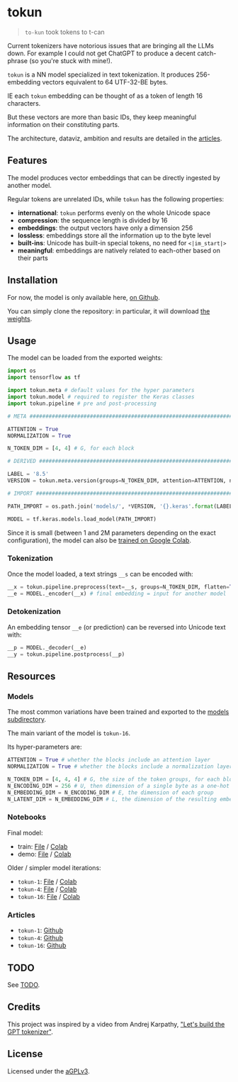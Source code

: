 # tokun

> `to-kun` took tokens to t-can

Current tokenizers have notorious issues that are bringing all the LLMs down.
For example I could not get ChatGPT to produce a decent catch-phrase (so you're stuck with mine!).

`tokun` is a NN model specialized in text tokenization.
It produces 256-embedding vectors equivalent to 64 UTF-32-BE bytes.

IE each `tokun` embedding can be thought of as a token of length 16 characters.

But these vectors are more than basic IDs, they keep meaningful information on their constituting parts.

The architecture, dataviz, ambition and results are detailed in the [articles](../articles).

## Features

The model produces vector embeddings that can be directly ingested by another model.

Regular tokens are unrelated IDs, while `tokun` has the following properties:

- **international**: `tokun` performs evenly on the whole Unicode space
- **compression**: the sequence length is divided by 16
- **embeddings**: the output vectors have only a dimension 256
- **lossless**: embeddings store all the information up to the byte level
- **built-ins**: Unicode has built-in special tokens, no need for `<|im_start|>`
- **meaningful**: embeddings are natively related to each-other based on their parts

## Installation

For now, the model is only available here, [on Github](../tokun/).

You can simply clone the repository: in particular, it will download [the weights](../models/).

## Usage

The model can be loaded from the exported weights:

```python
import os
import tensorflow as tf

import tokun.meta # default values for the hyper parameters
import tokun.model # required to register the Keras classes
import tokun.pipeline # pre and post-processing

# META ########################################################################

ATTENTION = True
NORMALIZATION = True

N_TOKEN_DIM = [4, 4] # G, for each block

# DERIVED #####################################################################

LABEL = '8.5'
VERSION = tokun.meta.version(groups=N_TOKEN_DIM, attention=ATTENTION, normalization=NORMALIZATION)

# IMPORT ######################################################################

PATH_IMPORT = os.path.join('models/', *VERSION, '{}.keras'.format(LABEL))

MODEL = tf.keras.models.load_model(PATH_IMPORT)
```

Since it is small (between 1 and 2M parameters depending on the exact configuration), the model can also be [trained on Google Colab][notebook-file-tokun-train].

### Tokenization

Once the model loaded, a text strings `__s` can be encoded with:

```python
__x = tokun.pipeline.preprocess(text=__s, groups=N_TOKEN_DIM, flatten=True)
__e = MODEL._encoder(__x) # final embedding = input for another model
```

### Detokenization

An embedding tensor `__e` (or prediction) can be reversed into Unicode text with:

```python
__p = MODEL._decoder(__e)
__y = tokun.pipeline.postprocess(__p)
```

## Resources

### Models

The most common variations have been trained and exported to the [models subdirectory](../models/).

The main variant of the model is `tokun-16`.

Its hyper-parameters are:

```python
ATTENTION = True # whether the blocks include an attention layer
NORMALIZATION = True # whether the blocks include a normalization layer

N_TOKEN_DIM = [4, 4, 4] # G, the size of the token groups, for each block
N_ENCODING_DIM = 256 # U, then dimension of a single byte as a one-hot vector
N_EMBEDDING_DIM = N_ENCODING_DIM # E, the dimension of each group
N_LATENT_DIM = N_EMBEDDING_DIM # L, the dimension of the resulting embedding
```

### Notebooks

Final model:

- train: [File][notebook-file-tokun-train] / [Colab][notebook-colab-tokun-train]
- demo: [File][notebook-file-tokun-demo] / [Colab][notebook-colab-tokun-demo]

Older / simpler model iterations:

- `tokun-1`: [File][notebook-file-tokun-1] / [Colab][notebook-colab-tokun-1]
- `tokun-4`: [File][notebook-file-tokun-4] / [Colab][notebook-colab-tokun-4]
- `tokun-16`: [File][notebook-file-tokun-16] / [Colab][notebook-colab-tokun-16]

### Articles

- `tokun-1`: [Github][article-file-tokun-1]
- `tokun-4`: [Github][article-file-tokun-4]
- `tokun-16`: [Github][article-file-tokun-16]

## TODO

See [TODO](TODO.md).

## Credits

This project was inspired by a video from Andrej Karpathy, ["Let's build the GPT tokenizer"][youtube-karpathy-tokenizer].

## License

Licensed under the [aGPLv3](LICENSE.md).

[article-file-tokun-1]: ../articles/tokun.1.md
[article-file-tokun-4]: ../articles/tokun.4.md
[article-file-tokun-16]: ../articles/tokun.16.md
[article-medium-tokun-1]: ../articles/tokun.1.md
[article-medium-tokun-4]: ../articles/tokun.4.md
[article-medium-tokun-16]: ../articles/tokun.16.md
[article-notion-tokun-1]: https://apehex.notion.site/Tokun-1-e03c438a39fe49fcb2ce303eb63b2e73
[article-notion-tokun-4]: https://apehex.notion.site/Tokun-4-c8b4a3bd1270485a908287869553e9f2
[article-notion-tokun-16]: https://apehex.notion.site/Tokun-16-ecf35d5207ab401d85d3aa21d0b09538

[notebook-colab-tokun-1]: https://colab.research.google.com/github/apehex/tokun/blob/main/notebooks/tokun.1.ipynb
[notebook-colab-tokun-4]: https://colab.research.google.com/github/apehex/tokun/blob/main/notebooks/tokun.4.ipynb
[notebook-colab-tokun-16]: https://colab.research.google.com/github/apehex/tokun/blob/main/notebooks/tokun.16.ipynb
[notebook-colab-tokun-demo]: https://colab.research.google.com/github/apehex/tokun/blob/main/notebooks/tokun.demo.ipynb
[notebook-colab-tokun-train]: https://colab.research.google.com/github/apehex/tokun/blob/main/notebooks/tokun.train.ipynb
[notebook-file-tokun-1]: ../notebooks/tokun.1.ipynb
[notebook-file-tokun-4]: ../notebooks/tokun.4.ipynb
[notebook-file-tokun-16]: ../notebooks/tokun.16.ipynb
[notebook-file-tokun-demo]: ../notebooks/tokun.demo.ipynb
[notebook-file-tokun-train]: ../notebooks/tokun.train.ipynb
[notebook-hf-tokun-demo]: ../notebooks/tokun.demo.ipynb
[notebook-hf-tokun-train]: ../notebooks/tokun.train.ipynb
[notebook-kaggle-tokun-demo]: ../notebooks/tokun.demo.ipynb
[notebook-kaggle-tokun-train]: ../notebooks/tokun.train.ipynb

[youtube-karpathy-tokenizer]: https://www.youtube.com/watch?v=zduSFxRajkE
